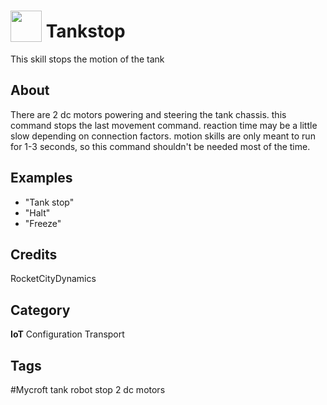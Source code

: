 # <img src="https://raw.githack.com/FortAwesome/Font-Awesome/master/svgs/solid/robot.svg" card_color="#22A7F0" width="50" height="50" style="vertical-align:bottom"/> Tankstop
This skill stops the motion of the tank

## About
There are 2 dc motors powering and steering the tank chassis. this command stops the last movement command. reaction time may be a little slow depending on connection factors. motion skills are only meant to run for 1-3 seconds, so this command shouldn't be needed most of the time.

## Examples
* "Tank stop"
* "Halt"
* "Freeze"

## Credits
RocketCityDynamics

## Category
**IoT**
Configuration
Transport

## Tags
#Mycroft tank robot stop 2 dc motors

